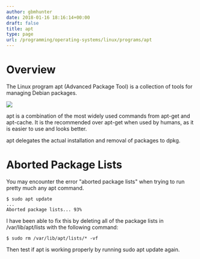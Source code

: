 ```yaml
---
author: gbmhunter
date: 2018-01-16 18:16:14+00:00
draft: false
title: apt
type: page
url: /programming/operating-systems/linux/programs/apt
---
```


# Overview




The Linux program apt (Advanced Package Tool) is a collection of tools for managing Debian packages.




[![](http://blog.mbedded.ninja/wp-content/uploads/2018/02/sudo-apt-install-icon.png)
](http://blog.mbedded.ninja/wp-content/uploads/2018/02/sudo-apt-install-icon.png)




apt is a combination of the most widely used commands from apt-get and apt-cache. It is the recommended over apt-get when used by humans, as it is easier to use and looks better.




apt delegates the actual installation and removal of packages to dpkg.




# Aborted Package Lists




You may encounter the error "aborted package lists" when trying to run pretty much any apt command.



    
    $ sudo apt update
    ...
    Aborted package lists... 93%




I have been able to fix this by deleting all of the package lists in /var/lib/apt/lists with the following command:



    
    $ sudo rm /var/lib/apt/lists/* -vf




Then test if apt is working properly by running sudo apt update again.
